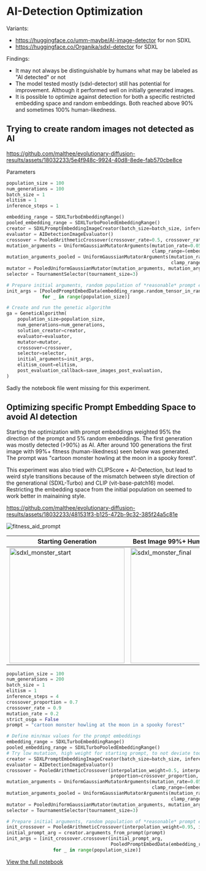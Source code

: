 # AI-Detection Optimization
Variants: 
* https://huggingface.co/umm-maybe/AI-image-detector for non SDXL
* https://huggingface.co/Organika/sdxl-detector for SDXL

Findings:
* It may not always be distinguishable by humans what may be labeled as "AI detected" or not
* The model tested mostly (sdxl-detector) still has potential for improvement. Although it performed well on initially generated images.
* It is possible to optimize against detection for both a specific restricted embedding space and random embeddings. Both reached above 90% and sometimes 100% human-likedness.

## Trying to create random images not detected as AI

https://github.com/malthee/evolutionary-diffusion-results/assets/18032233/5e4f948c-9924-40d8-8ede-fab570cbe8ce

Parameters
```python
population_size = 100
num_generations = 100
batch_size = 1
elitism = 1
inference_steps = 1

embedding_range = SDXLTurboEmbeddingRange()
pooled_embedding_range = SDXLTurboPooledEmbeddingRange()
creator = SDXLPromptEmbeddingImageCreator(batch_size=batch_size, inference_steps=inference_steps)
evaluator = AIDetectionImageEvaluator()
crossover = PooledArithmeticCrossover(crossover_rate=0.5, crossover_rate_pooled=0.5)
mutation_arguments = UniformGaussianMutatorArguments(mutation_rate=0.05, mutation_strength=3, 
                                                     clamp_range=(embedding_range.minimum, embedding_range.maximum)) 
mutation_arguments_pooled = UniformGaussianMutatorArguments(mutation_rate=0.05, mutation_strength=0.7, 
                                                            clamp_range=(pooled_embedding_range.minimum, pooled_embedding_range.maximum))
mutator = PooledUniformGaussianMutator(mutation_arguments, mutation_arguments_pooled)
selector = TournamentSelector(tournament_size=3)

# Prepare initial arguments, random population of *reasonable* prompt embeddings
init_args = [PooledPromptEmbedData(embedding_range.random_tensor_in_range(), pooled_embedding_range.random_tensor_in_range()) 
             for _ in range(population_size)]

# Create and run the genetic algorithm
ga = GeneticAlgorithm(
    population_size=population_size,
    num_generations=num_generations,
    solution_creator=creator,
    evaluator=evaluator,
    mutator=mutator,
    crossover=crossover,
    selector=selector,
    initial_arguments=init_args,
    elitism_count=elitism,
    post_evaluation_callback=save_images_post_evaluation,
)
```

Sadly the notebook file went missing for this experiment.

## Optimizing specific Prompt Embedding Space to avoid AI detection
Starting the optimization with prompt embeddings weighted 95% the direction of the prompt and 5% random embeddings. The first generation was mostly detected (>90%) as AI. After around 100 generations the first image with 99%+ fitness (human-likedness) seen below was generated. The prompt was "cartoon monster howling at the moon in a spooky forest".

This experiment was also tried with CLIPScore + AI-Detection, but lead to weird style transitions because of the mismatch between style direction of the generational (SDXL-Turbo) and CLIP (vit-base-patch16) model. Restricting the embedding space from the initial population on seemed to work better in mainaining style.

https://github.com/malthee/evolutionary-diffusion-results/assets/18032233/481531f3-b125-472b-9c32-385f24a5c81e

![fitness_aid_prompt](https://github.com/malthee/evolutionary-diffusion-results/assets/18032233/9991fef8-aa92-4760-b6c8-6d2617a90fad)

| Starting Generation | Best Image 99%+ Human-Likedness |
| ------------------- | ----------------------- |
|         <img width="300" alt="sdxl_monster_start" src="https://github.com/malthee/evolutionary-diffusion-results/assets/18032233/747208e3-9af0-4b02-9d27-143924e72f98">            |             <img width="300" alt="sdxl_monster_final" src="https://github.com/malthee/evolutionary-diffusion-results/assets/18032233/dc3fbb65-62f6-4994-b045-2270f4bf7807">            |

```python
population_size = 100
num_generations = 200
batch_size = 1
elitism = 1
inference_steps = 4
crossover_proportion = 0.7
crossover_rate = 0.9
mutation_rate = 0.2
strict_osga = False
prompt = "cartoon monster howling at the moon in a spooky forest"

# Define min/max values for the prompt embeddings
embedding_range = SDXLTurboEmbeddingRange()
pooled_embedding_range = SDXLTurboPooledEmbeddingRange()
# Try low mutation, high weight for starting prompt, to not deviate too much from the prompt
creator = SDXLPromptEmbeddingImageCreator(batch_size=batch_size, inference_steps=inference_steps)
evaluator = AIDetectionImageEvaluator()
crossover = PooledArithmeticCrossover(interpolation_weight=0.5, interpolation_weight_pooled=0.5, 
                                      proportion=crossover_proportion, proportion_pooled=crossover_proportion)
mutation_arguments = UniformGaussianMutatorArguments(mutation_rate=0.05, mutation_strength=1.5, 
                                                     clamp_range=(embedding_range.minimum, embedding_range.maximum)) 
mutation_arguments_pooled = UniformGaussianMutatorArguments(mutation_rate=0.05, mutation_strength=0.2, 
                                                            clamp_range=(pooled_embedding_range.minimum, pooled_embedding_range.maximum))
mutator = PooledUniformGaussianMutator(mutation_arguments, mutation_arguments_pooled)
selector = TournamentSelector(tournament_size=3)

# Prepare initial arguments, random population of *reasonable* prompt embeddings mixed with the initial prompt
init_crossover = PooledArithmeticCrossover(interpolation_weight=0.95, interpolation_weight_pooled=0.95)
initial_prompt_arg = creator.arguments_from_prompt(prompt) 
init_args = [init_crossover.crossover(initial_prompt_arg,  
                                      PooledPromptEmbedData(embedding_range.random_tensor_in_range(), pooled_embedding_range.random_tensor_in_range())) 
                 for _ in range(population_size)]
```

[View the full notebook](./ga_aidetection_monster)

